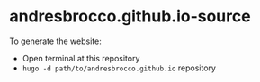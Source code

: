 # andresbrocco.github.io-source
To generate the website:
 - Open terminal at this repository
 - `hugo -d path/to/andresbrocco.github.io` repository
